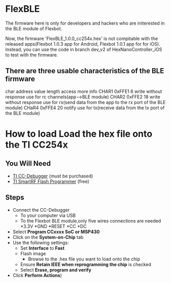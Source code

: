 FlexBLE
==========

The firmware here is only for developers and hackers who are initerested in the BLE module of Flexbot.

Now, the firmware 'FlexBLE_1.0.0_cc254x.hex' is not compitable with the released apps(Flexbot 1.0.3 app for Android, Flexbot 1.0.1 app for for iOS). Instead, you can use the code in branch dev_v2 of HexNanoController_iOS to test with the firmware.

## There are three usable characteristics of the BLE firmware

char      address   value length    access                        more info
CHAR1     0xFFE1       6           write without response      use for rc channels(app-->BLE module)
CHAR2     0xFFE2       18          write without response      use for rx(send data from the app to the rx port of the BLE module)
CHaR4     0xFFE4       20          notify                      use for tx(receive data from the tx port of the BLE module)


How to load Load the hex file onto the TI CC254x
==========

## You Will Need
* [TI CC-Debugger](http://www.ti.com/tool/cc-debugger) (must be purchased)
* [TI SmartRF Flash Programmer](http://www.ti.com/tool/flash-programmer) (free)

## Steps
* Connect the CC-Debugger 
  * To your computer via USB
  * To the Flexbot BLE module,only five wires connections are needed
    *3.3V
    *GND
    *RESET
    *CC
    *DC
* Select **Program CCxxxx SoC or MSP430**
* Click on the **System-on-Chip** tab
* Use the following settings:
  * Set **Interface** to **Fast**
  * Flash image
    * Browse to the .hex file you want to load onto the chip
  * Ensure **Retain IEEE when reprogramming the chip** is checked
  * Select **Erase, program and verify**
* Click **Perform Actions**)
